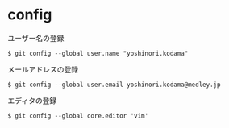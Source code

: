 # config

ユーザー名の登録
```
$ git config --global user.name "yoshinori.kodama"
```

メールアドレスの登録
```
$ git config --global user.email yoshinori.kodama@medley.jp
```

エディタの登録
```
$ git config --global core.editor 'vim'
```